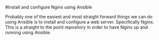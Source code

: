 #Install and configure Nginx using Ansible

Probably one of the easiest and most straight forward things we can do using Ansible is to install and configure a web server. Specifically Nginx. This is a straight to the point repository in order to have Nginx up and running using Ansible.
